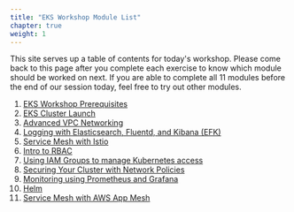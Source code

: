 ```yaml
---
title: "EKS Workshop Module List"
chapter: true
weight: 1
---
```


<!-- Running containers in the AWS Cloud allows you to build robust, scalable applications and services. This workshop will cover running containers using Amazon Elastic Container Service (ECS) both with EC2 Spot and AWS Fargate deployment methods. Throughout this workshop, our container experts will discuss how to get started with AWS container services and host hands-on labs covering what you need to know to begin building modern applications using containers in the cloud. -->

This site serves up a table of contents for today's workshop. Please come back to this page after you complete each exercise to know which module should be worked on next. If you are able to complete all 11 modules before the end of our session today, feel free to try out other modules.

1. [EKS Workshop Prerequisites](https://www.eksworkshop.com/020_prerequisites/)
1. [EKS Cluster Launch](https://www.eksworkshop.com/030_eksctl/launcheks/)
1. [Advanced VPC Networking](https://www.eksworkshop.com/beginner/160_advanced-networking/)
1. [Logging with Elasticsearch, Fluentd, and Kibana (EFK)](https://eksworkshop.com/intermediate/230_logging/)
1. [Service Mesh with Istio](https://eksworkshop.com/advanced/310_servicemesh_with_istio/)
1. [Intro to RBAC](https://eksworkshop.com/beginner/090_rbac/)
1. [Using IAM Groups to manage Kubernetes access](https://eksworkshop.com/beginner/091_iam-groups/)
1. [Securing Your Cluster with Network Policies](https://eksworkshop.com/beginner/120_network-policies/)
1. [Monitoring using Prometheus and Grafana](https://eksworkshop.com/intermediate/240_monitoring/)
1. [Helm](https://eksworkshop.com/beginner/060_helm/)
1. [Service Mesh with AWS App Mesh](https://eksworkshop.com/advanced/320_servicemesh_with_appmesh/)